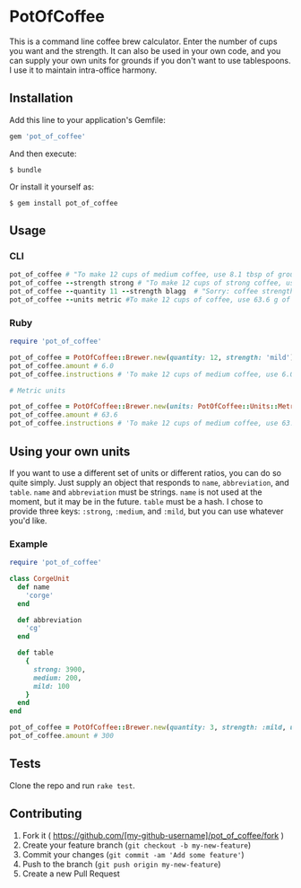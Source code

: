 # PotOfCoffee

This is a command line coffee brew calculator.
Enter the number of cups you want and the strength.
It can also be used in your own code, and you can supply your own units for grounds if you don't want to use tablespoons.
I use it to maintain intra-office harmony.

## Installation

Add this line to your application's Gemfile:

```ruby
gem 'pot_of_coffee'
```

And then execute:

    $ bundle

Or install it yourself as:

    $ gem install pot_of_coffee

## Usage

### CLI
```ruby
pot_of_coffee # "To make 12 cups of medium coffee, use 8.1 tbsp of grounds."
pot_of_coffee --strength strong # "To make 12 cups of strong coffee, use 10.5 tbsp of grounds."
pot_of_coffee --quantity 11 --strength blagg  # "Sorry: coffee strength must be strong, medium, or mild"
pot_of_coffee --units metric #To make 12 cups of coffee, use 63.6 g of grounds."
```

### Ruby
```ruby
require 'pot_of_coffee'

pot_of_coffee = PotOfCoffee::Brewer.new(quantity: 12, strength: 'mild')
pot_of_coffee.amount # 6.0
pot_of_coffee.instructions # 'To make 12 cups of medium coffee, use 6.0 tbsp of grounds.'

# Metric units

pot_of_coffee = PotOfCoffee::Brewer.new(units: PotOfCoffee::Units::Metric.new)
pot_of_coffee.amount # 63.6
pot_of_coffee.instructions # 'To make 12 cups of medium coffee, use 63.6 g of grounds.'
```

## Using your own units
If you want to use a different set of units or different ratios, you can do so quite simply.
Just supply an object that responds to `name`, `abbreviation`, and `table`.
`name` and `abbreviation` must be strings.
`name` is not used at the moment, but it may be in the future.
`table` must be a hash.
I chose to provide three keys: `:strong`, `:medium`, and `:mild`, but you can use whatever you'd like.

### Example
```ruby
require 'pot_of_coffee'

class CorgeUnit
  def name
    'corge'
  end

  def abbreviation
    'cg'
  end

  def table
    {
      strong: 3900,
      medium: 200,
      mild: 100
    }
  end
end

pot_of_coffee = PotOfCoffee::Brewer.new(quantity: 3, strength: :mild, units: CorgeUnit.new)
pot_of_coffee.amount # 300
```

## Tests

Clone the repo and run `rake test`.

## Contributing

1. Fork it ( https://github.com/[my-github-username]/pot_of_coffee/fork )
2. Create your feature branch (`git checkout -b my-new-feature`)
3. Commit your changes (`git commit -am 'Add some feature'`)
4. Push to the branch (`git push origin my-new-feature`)
5. Create a new Pull Request
